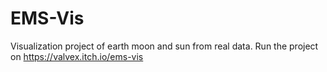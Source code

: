 # EMS-Vis
Visualization project of earth moon and sun from real data.
Run the project on https://valvex.itch.io/ems-vis
